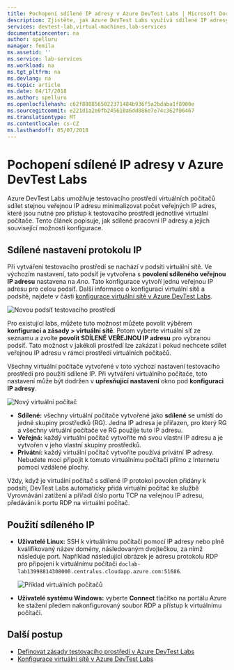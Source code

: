 ```yaml
---
title: Pochopení sdílené IP adresy v Azure DevTest Labs | Microsoft Docs
description: Zjistěte, jak Azure DevTest Labs využívá sdílené IP adresy, chcete-li minimalizovat veřejné IP adresy, které jsou nutné pro přístup k testovacího prostředí virtuálních počítačů.
services: devtest-lab,virtual-machines,lab-services
documentationcenter: na
author: spelluru
manager: femila
ms.assetid: ''
ms.service: lab-services
ms.workload: na
ms.tgt_pltfrm: na
ms.devlang: na
ms.topic: article
ms.date: 04/17/2018
ms.author: spelluru
ms.openlocfilehash: c62f8808565022371484b936f5a2bdaba1f8900e
ms.sourcegitcommit: e221d1a2e0fb245610a6dd886e7e74c362f06467
ms.translationtype: MT
ms.contentlocale: cs-CZ
ms.lasthandoff: 05/07/2018
---
```

# <a name="understand-shared-ip-addresses-in-azure-devtest-labs"></a>Pochopení sdílené IP adresy v Azure DevTest Labs

Azure DevTest Labs umožňuje testovacího prostředí virtuálních počítačů sdílet stejnou veřejnou IP adresu minimalizovat počet veřejných IP adres, které jsou nutné pro přístup k testovacího prostředí jednotlivé virtuální počítače.  Tento článek popisuje, jak sdílené pracovní IP adresy a jejich související možnosti konfigurace.

## <a name="shared-ip-setting"></a>Sdílené nastavení protokolu IP

Při vytváření testovacího prostředí se nachází v podsíti virtuální sítě.  Ve výchozím nastavení, tato podsíť je vytvořena s **povolení sdíleného veřejnou IP adresu** nastavena na *Ano*.  Tato konfigurace vytvoří jednu veřejnou IP adresu pro celou podsíť.  Další informace o konfiguraci virtuální sítě a podsítě, najdete v části [konfigurace virtuální sítě v Azure DevTest Labs](devtest-lab-configure-vnet.md).

![Novou podsíť testovacího prostředí](media/devtest-lab-shared-ip/lab-subnet.png)

Pro existující labs, můžete tuto možnost můžete povolit výběrem **konfiguraci a zásady > virtuální sítě**. Potom vyberte virtuální síť ze seznamu a zvolte **povolit SDÍLENÉ VEŘEJNOU IP adresu** pro vybranou podsíť. Tato možnost v jakékoli prostředí lze zakázat i pokud nechcete sdílet veřejnou IP adresu v rámci prostředí virtuálních počítačů.

Všechny virtuální počítače vytvořené v toto výchozí nastavení testovacího prostředí pro použití sdílené IP.  Při vytváření virtuálního počítače, toto nastavení může být dodržen v **upřesňující nastavení** okno pod **konfiguraci IP adresy**.

![Nový virtuální počítač](media/devtest-lab-shared-ip/new-vm.png)

- **Sdílené:** všechny virtuální počítače vytvořené jako **sdílené** se umístí do jedné skupiny prostředků (RG). Jedna IP adresa je přiřazen, pro který RG a všechny virtuální počítače ve RG použije tuto IP adresu.
- **Veřejná:** každý virtuální počítač vytvoříte má svou vlastní IP adresu a je vytvořen v jeho vlastní skupiny prostředků.
- **Privátní:** každý virtuální počítač vytvoříte používá privátní IP adresy. Nebudete moci připojit k tomuto virtuálnímu počítači přímo z Internetu pomocí vzdálené plochy.

Vždy, když je virtuální počítač s sdílené IP protokol povolen přidány k podsíti, DevTest Labs automaticky přidá virtuální počítač ke službě Vyrovnávání zatížení a přiřadí číslo portu TCP na veřejnou IP adresu, předávání k portu RDP na virtuální počítač.  

## <a name="using-the-shared-ip"></a>Použití sdíleného IP

- **Uživatelé Linux:** SSH k virtuálnímu počítači pomocí IP adresy nebo plně kvalifikovaný název domény, následovaným dvojtečkou, za nímž následuje port. Například následující obrázek je adresu protokolu RDP pro připojení k virtuálnímu počítači `doclab-lab13998814308000.centralus.cloudapp.azure.com:51686`.

  ![Příklad virtuálních počítačů](media/devtest-lab-shared-ip/vm-info.png)

- **Uživatelé systému Windows:** vyberte **Connect** tlačítko na portálu Azure ke stažení předem nakonfigurovaný soubor RDP a přístup k virtuálnímu počítači.

## <a name="next-steps"></a>Další postup

* [Definovat zásady testovacího prostředí v Azure DevTest Labs](devtest-lab-set-lab-policy.md)
* [Konfigurace virtuální sítě v Azure DevTest Labs](devtest-lab-configure-vnet.md)





